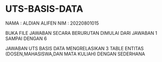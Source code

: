 # UTS-BASIS-DATA

NAMA : ALDIAN ALIFEN
NIM : 20220801015

BUKA FILE JAWABAN SECARA BERURUTAN DIMULAI DARI JAWABAN 1 SAMPAI DENGAN 6

JAWABAN UTS BASIS DATA 
MENGRELASIKAN 3 TABLE ENTITAS (DOSEN,MAHASISWA,DAN MATA KULIAH) DENGAN SEDERHANA
